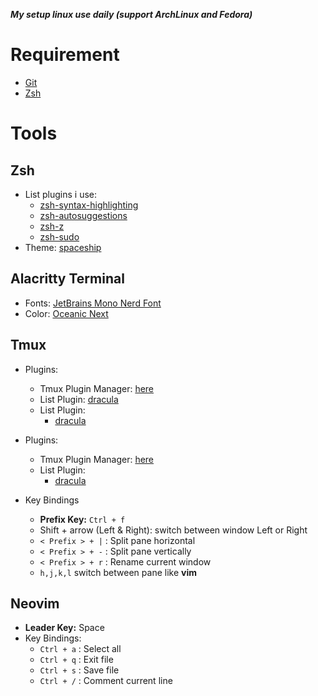 **_My setup linux use daily (support ArchLinux and Fedora)_**

# Requirement

- [Git](https://github.com/git/git) <br/>
- [Zsh](https://www.zsh.org/)

# Tools

## Zsh

- List plugins i use:
  - [zsh-syntax-highlighting](https://github.com/zsh-users/zsh-syntax-highlighting)
  - [zsh-autosuggestions](https://github.com/zsh-users/zsh-autosuggestions)
  - [zsh-z](https://github.com/agkozak/zsh-z)
  - [zsh-sudo](https://github.com/ohmyzsh/ohmyzsh/tree/master/plugins/sudo)
- Theme: [spaceship](https://github.com/spaceship-prompt/spaceship-prompt)

## Alacritty Terminal

- Fonts: [JetBrains Mono Nerd Font](https://github.com/mngnt/dotfiles/tree/main/fonts)
- Color: [Oceanic Next](https://github.com/eendroroy/alacritty-theme/blob/master/themes/oceanic_next.yaml)

## Tmux

- Plugins:

  - Tmux Plugin Manager: [here](https://github.com/tmux-plugins/tpm)
  - List Plugin: [dracula](https://draculatheme.com/tmux)
  - List Plugin:
    - [dracula](https://draculatheme.com/tmux)

- Plugins:

  - Tmux Plugin Manager: [here](https://github.com/tmux-plugins/tpm)
  - List Plugin:
    - [dracula](https://draculatheme.com/tmux)

- Key Bindings
  - **Prefix Key:** `Ctrl + f`
  - Shift + arrow (Left & Right): switch between window Left or Right
  - `< Prefix > + |` : Split pane horizontal
  - `< Prefix > + -` : Split pane vertically
  - `< Prefix > + r` : Rename current window
  - `h,j,k,l` switch between pane like **vim**

## Neovim

- **Leader Key:** Space
- Key Bindings:
  - `Ctrl + a` : Select all
  - `Ctrl + q` : Exit file
  - `Ctrl + s` : Save file
  - `Ctrl + /` : Comment current line
